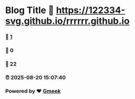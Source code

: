 # Blog Title :link: https://122334-svg.github.io/rrrrrr.github.io 
### :page_facing_up: [1](https://122334-svg.github.io/rrrrrr.github.io/tag.html) 
### :speech_balloon: 0 
### :hibiscus: 22 
### :alarm_clock: 2025-08-20 15:07:40 
### Powered by :heart: [Gmeek](https://github.com/Meekdai/Gmeek)
